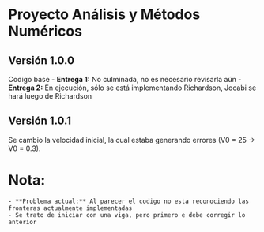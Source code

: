 # Proyecto Análisis y Métodos Numéricos

## Versión 1.0.0
Codigo base
    - **Entrega 1:** No culminada, no es necesario revisarla aún
    - **Entrega 2:** En ejecución, sólo se está implementando Richardson, Jocabi se hará luego de Richardson

## Versión 1.0.1
Se cambio la velocidad inicial, la cual estaba generando errores (V0 = 25 -> V0 = 0.3).



# Nota:
    - **Problema actual:** Al parecer el codigo no esta reconociendo las fronteras actualmente implementadas
    - Se trato de iniciar con una viga, pero primero e debe corregir lo anterior